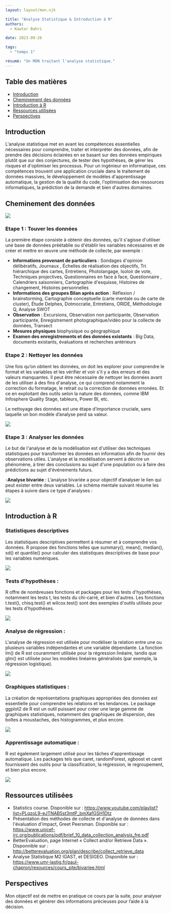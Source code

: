 ```yaml
---
layout: layout/mon.njk

title: "Analyse Statistique & Introduction à R"
authors:
  - Kawtar Bahri

date: 2023-09-26

tags: 
  - "temps 1"

résumé: "Un MON traitant l'analyse statistique."
---
```

## Table des matières

- [Introduction](#section-1)
- [Cheminement des données](#section-2)
- [Introduction à R](#section-3)
- [Ressources utilisées](#section-4)
- [Perspectives](#section-5)

## Introduction <a id="section-1"></a>
L'analyse statistique met en avant les compétences essentielles nécessaires pour comprendre, traiter et interpréter des données, afin de prendre des décisions éclairées en se basant sur des données empiriques plutôt que sur des conjectures, de tester des hypothèses, de gérer les risques et d'optimiser les processus. Pour un ingénieur en informatique, ces compétences trouvent une application cruciale dans le traitement de données massives, le développement de modèles d'apprentissage automatique, la gestion de la qualité du code, l'optimisation des ressources informatiques, la prédiction de la demande et bien d'autres domaines. 


## Cheminement des données <a id="section-2"></a>
 <img src="stat.webp">
 <br/>

### Etape 1 : Touver les données

La première étape consiste à obtenir des données, qu'il s'agisse d'utiliser une base de données préétablie ou d'établir les variables nécessaires et de créer et mettre en œuvre une méthode de collecte, par exemple : 

- **Informations provenant de particuliers** : Sondages d'opinion délibératifs, Journaux , Échelles de réalisation des objectifs, Tri hiérarchique des cartes, Entretiens, Photolangage, Isoloir de vote, Techniques projectives, Questionnaires en face à face, Questionnaire , Calendriers saisonniers, Cartographie d'esquisse, Histoires de changement, Histoires personnelles
-	**Informations des groupes Bilan après action** : Réflexion / brainstorming, Cartographie conceptuelle (carte mentale ou de carte de cluster), Étude Delphes, Dotmocratie, Entretiens, ORIDE, Méthodologie Q, Analyse SWOT
-	**Observation** : Excursions, Observation non participante, Observation participante, Enregistrement photographique/vidéo pour la collecte de données, Transect
-	**Mesures physiques** biophysique ou géographique
-	**Examen des enregistrements et des données existants** : Big Data, documents existants, évaluations et recherches antérieurs 

### Etape 2 : Nettoyer les données 
Une fois qu’on obtient les données, on doit les explorer pour comprendre le format et les variables et les vérifier et voir s'il y a des erreurs et des valeurs manquantes. Il peut être nécessaire de nettoyer les données avant de les utiliser à des fins d'analyse, ce qui comprend notamment la correction du formatage, le retrait ou la correction de données erronées. 
Et ce en exploitant des outils selon la nature des données, comme IBM Infosphere Quality Stage, tableurs, Power BI, etc.

Le nettoyage des données est une étape d’importance cruciale, sans laquelle un bon modèle d’analyse perd sa valeur.

 <img src="garbage.webp">
 <br/>

### Etape 3 : Analyser les données
Le but de l'analyse et de la modélisation est d'utiliser des techniques statistiques pour transformer les données en information afin de fournir des observations utiles. L'analyse et la modélisation servent à décrire un phénomène, à tirer des conclusions au sujet d'une population ou à faire des prédictions au sujet d'événements futurs.
 
 -**Analyse bivariée** : L’analyse bivariée a pour objectif d’analyser le lien qui peut exister entre deux variables. Le schéma mentale suivant résume les étapes à suivre dans ce type d'analyses : 

<img src="bivar.webp">
 <br/>

## Introduction à R <a id="section-3"></a>
### Statistiques descriptives 
Les statistiques descriptives permettent à résumer et à comprendre vos données. R propose des fonctions telles que summary(), mean(), median(), sd() et quantile() pour calculer des statistiques descriptives de base pour les variables numériques.

<img src="stat desc.webp">
 <br/>

### Tests d'hypothèses :
R offre de nombreuses fonctions et packages pour les tests d'hypothèses, notamment les tests t, les tests du chi-carré, et bien d'autres. Les fonctions t.test(), chisq.test() et wilcox.test() sont des exemples d'outils utilisés pour les tests d'hypothèses.

<img src="test.webp">
 <br/>

### Analyse de régression :
L'analyse de régression est utilisée pour modéliser la relation entre une ou plusieurs variables indépendantes et une variable dépendante. La fonction lm() de R est couramment utilisée pour la régression linéaire, tandis que glm() est utilisée pour les modèles linéaires généralisés (par exemple, la régression logistique).

<img src="regression.webp">
 <br/>

### Graphiques statistiques :
La création de représentations graphiques appropriées des données est essentielle pour comprendre les relations et les tendances. Le package ggplot2 de R est un outil puissant pour créer une large gamme de graphiques statistiques, notamment des graphiques de dispersion, des boîtes à moustaches, des histogrammes, et plus encore.

<img src="fctgraph.webp">
 <br/>

### Apprentissage automatique :
R est également largement utilisé pour les tâches d'apprentissage automatique. Les packages tels que caret, randomForest, xgboost et caret fournissent des outils pour la classification, la régression, le regroupement, et bien plus encore.

<img src="xgboost.webp">
 <br/>

## Ressources utilisées <a id="section-4"></a>
-	Statistics course. Disponible sur : https://www.youtube.com/playlist?list=PLqzoL9-eJTNAB5st3mtP_bmXafGSH1Dtz 
- Présentation des méthodes de collecte et d'analyse de données dans l'évaluation d'impact, Greet Peersman. Disponible sur : https://www.unicef-irc.org/publications/pdf/brief_10_data_collection_analysis_fre.pdf
- BetterEvaluation, page Internet « Collect and/or Retrieve Data ». Disponnible sur : http://betterevaluation.org/plan/describe/collect_retrieve_data 
- Analyse Statistique M2 IGAST, et DESIGEO. Disponible sur : https://www.umr-lastig.fr/paul-chapron/resources/cours_site/bivariee.html

## Perspectives <a id="section-5"></a>
Mon objectif est de mettre en pratique ce cours par la suite, pour analyser des données et générer des informations précieuses pour l’aide à la décision. 